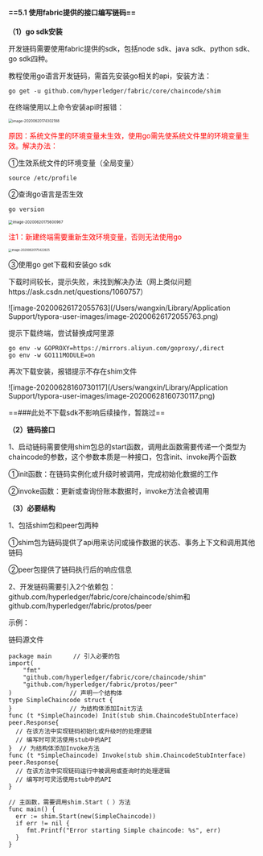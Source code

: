 #### **==5.1 使用fabric提供的接口编写链码==**

**（1）go sdk安装**

开发链码需要使用fabric提供的sdk，包括node sdk、java sdk、python sdk、go sdk四种。

教程使用go语言开发链码，需首先安装go相关的api，安装方法：

```
go get -u github.com/hyperledger/fabric/core/chaincode/shim
```

在终端使用以上命令安装api时报错：

<img src="/Users/wangxin/Library/Application Support/typora-user-images/image-20200620174302188.png" alt="image-20200620174302188" style="zoom:50%;" />

<font color=red>原因：系统文件里的环境变量未生效，使用go需先使系统文件里的环境变量生效。解决办法：</font>

①生效系统文件的环境变量（全局变量）

```
source /etc/profile
```

②查询go语言是否生效

```
go version
```

<img src="/Users/wangxin/Library/Application Support/typora-user-images/image-20200620175600967.png" alt="image-20200620175600967" style="zoom:53%;" />

<font color=red>注1：新建终端需要重新生效环境变量，否则无法使用go</font>

<img src="/Users/wangxin/Library/Application Support/typora-user-images/image-20200620175422825.png" alt="image-20200620175422825" style="zoom:40%;" />

③使用go get下载和安装go sdk

下载时间较长，提示失败，未找到解决办法（网上类似问题https://ask.csdn.net/questions/1060757）

![image-20200626172055763](/Users/wangxin/Library/Application Support/typora-user-images/image-20200626172055763.png)

提示下载终端，尝试替换成阿里源

```
go env -w GOPROXY=https://mirrors.aliyun.com/goproxy/,direct
go env -w GO111MODULE=on
```

再次下载安装，报错提示不存在shim文件

![image-20200628160730117](/Users/wangxin/Library/Application Support/typora-user-images/image-20200628160730117.png)



==###此处不下载sdk不影响后续操作，暂跳过==





**（2）链码接口**

1、启动链码需要使用shim包总的start函数，调用此函数需要传递一个类型为chaincode的参数，这个参数本质是一种接口，包含init、invoke两个函数

①init函数：在链码实例化或升级时被调用，完成初始化数据的工作

②invoke函数：更新或查询份账本数据时，invoke方法会被调用

**（3）必要结构**

1、包括shim包和peer包两种

①shim包为链码提供了api用来访问或操作数据的状态、事务上下文和调用其他链码

②peer包提供了链码执行后的响应信息

2、开发链码需要引入2个依赖包：github.com/hyperledger/fabric/core/chaincode/shim和github.com/hyperledger/fabric/protos/peer

示例：

链码源文件

```
package main      // 引入必要的包
import(
    "fmt"
    "github.com/hyperledger/fabric/core/chaincode/shim"
    "github.com/hyperledger/fabric/protos/peer"
)                // 声明一个结构体
type SimpleChaincode struct {
}                // 为结构体添加Init方法
func (t *SimpleChaincode) Init(stub shim.ChaincodeStubInterface) peer.Response{
  // 在该方法中实现链码初始化或升级时的处理逻辑
  // 编写时可灵活使用stub中的API
}  // 为结构体添加Invoke方法
func (t *SimpleChaincode) Invoke(stub shim.ChaincodeStubInterface) peer.Response{
  // 在该方法中实现链码运行中被调用或查询时的处理逻辑
  // 编写时可灵活使用stub中的API
}

// 主函数，需要调用shim.Start（ ）方法
func main() {
  err := shim.Start(new(SimpleChaincode))
  if err != nil {
     fmt.Printf("Error starting Simple chaincode: %s", err)
  }
}
```

